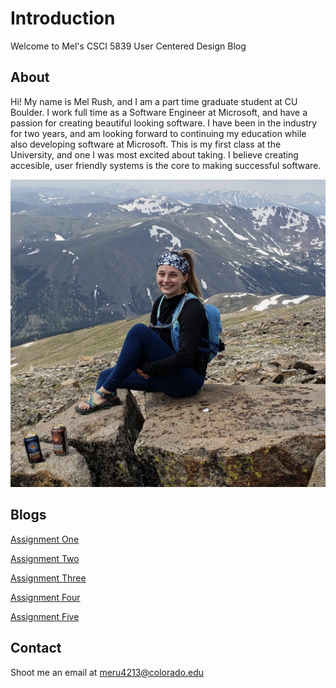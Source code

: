 # Introduction

Welcome to Mel's CSCI 5839 User Centered Design Blog

## About

Hi! My name is Mel Rush, and I am a part time graduate student at CU Boulder. I work full time as a Software Engineer at Microsoft, and have a passion for creating beautiful looking software. I have been in the industry for two years, and am looking forward to continuing my education while also developing software at Microsoft. This is my first class at the University, and one I was most excited about taking. I believe creating accesible, user friendly systems is the core to making successful software.

![Mel](Imgs/melrush.png)

## Blogs

[Assignment One](blog/assignment1.md)

[Assignment Two](blog/assignment2.md)

[Assignment Three](blog/assignment3.md)

[Assignment Four](blog/assignment4.md)

[Assignment Five](blog/assignment5.md)

## Contact

Shoot me an email at meru4213@colorado.edu
